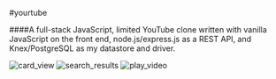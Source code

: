 
#yourtube

####A full-stack JavaScript, limited YouTube clone written with vanilla JavaScript on the front end, node.js/express.js as a REST API, and Knex/PostgreSQL as my datastore and driver.

![card_view](https://cloud.githubusercontent.com/assets/7423576/21172052/94a6ce0e-c184-11e6-850b-7565a4c5b8f7.png)
![search_results](https://cloud.githubusercontent.com/assets/7423576/20984657/0eff8830-bc76-11e6-8588-a10c812bb104.png)
![play_video](https://cloud.githubusercontent.com/assets/7423576/20984665/121efda2-bc76-11e6-898f-3a2104f7a51a.png)

